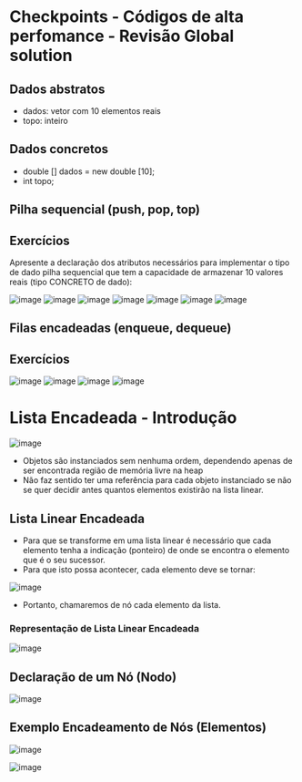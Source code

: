 # Checkpoints - Códigos de alta perfomance - Revisão Global solution

## Dados abstratos

- dados: vetor com 10 elementos reais
- topo: inteiro

## Dados concretos

- double [] dados = new double [10];
- int topo;

## Pilha sequencial (push, pop, top)

## Exercícios

Apresente a declaração dos atributos necessários para implementar o tipo de dado pilha sequencial que tem a capacidade de armazenar 10 valores reais (tipo CONCRETO de dado):

![image](https://user-images.githubusercontent.com/62342894/172236673-4b297fdb-5a6a-4317-b7ff-04bd3f1f3ad4.png)
![image](https://user-images.githubusercontent.com/62342894/172236786-58e3a001-37af-45e9-9bea-9f578c7be813.png)
![image](https://user-images.githubusercontent.com/62342894/172236840-be1a7b1b-f6ca-487a-bb4a-d26f38e15939.png)
![image](https://user-images.githubusercontent.com/62342894/172236861-5b816da8-6f66-41b1-a6e7-4a481a07b7b3.png)
![image](https://user-images.githubusercontent.com/62342894/172237205-c110e402-a9b7-41d4-81a9-2f6227f581f9.png)
![image](https://user-images.githubusercontent.com/62342894/172237236-3c1cfe86-fd5d-4446-911d-d9a7ab1624e7.png)
![image](https://user-images.githubusercontent.com/62342894/172237261-26cd6d2f-6cc2-4cea-a06e-f42a76ae91db.png)

## Filas encadeadas (enqueue, dequeue)

## Exercícios
![image](https://user-images.githubusercontent.com/62342894/172237402-73c9312c-622d-4b8f-a2fd-8c322f152b81.png)
![image](https://user-images.githubusercontent.com/62342894/172237483-240a8392-4fb6-45b4-893c-c5c3f809c38c.png)
![image](https://user-images.githubusercontent.com/62342894/172237526-c7c532cf-7469-426b-8304-647c6fe3715b.png)
![image](https://user-images.githubusercontent.com/62342894/172237548-b37ba819-fd2d-4ec0-beeb-4e02c8fec7d4.png)

# Lista Encadeada - Introdução

![image](https://user-images.githubusercontent.com/62342894/166259915-c802bc5a-caec-48b1-9165-00a308401f41.png)

- Objetos são instanciados sem nenhuma ordem, dependendo apenas de ser encontrada região de memória livre na heap
- Não faz sentido ter uma referência para cada objeto instanciado se não se quer decidir antes quantos elementos existirão na lista linear.

## Lista Linear Encadeada

- Para que se transforme em uma lista linear é necessário que cada elemento tenha a indicação (ponteiro) de onde se encontra o elemento que é o seu sucessor.
- Para que isto possa acontecer, cada elemento deve se tornar:

![image](https://user-images.githubusercontent.com/62342894/166260031-8c2bfd3e-5824-490d-bb2a-7f18412fd8dd.png)

- Portanto, chamaremos de nó cada elemento da lista.

### Representação de Lista Linear Encadeada

![image](https://user-images.githubusercontent.com/62342894/166260081-f1ac5155-f8ac-450c-8959-f14a99f92c4c.png)

## Declaração de um Nó (Nodo)

![image](https://user-images.githubusercontent.com/62342894/166260196-c087701b-a31c-4bec-95f3-9253a6da8ee3.png)

## Exemplo Encadeamento de Nós (Elementos)

![image](https://user-images.githubusercontent.com/62342894/166260252-c19eec24-3dd6-4f75-920c-0b1af188ea53.png)

![image](https://user-images.githubusercontent.com/62342894/166260277-bad9a4b1-68ed-4ade-bb17-299b57ca342b.png)
